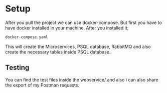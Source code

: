 # Setup

After you pull the project we can use docker-compose.
But first you have to have docker installed in your machine.
After you installed it;
```bash
docker-compose.yaml
```
This will create the Microservices, PSQL database, RabbitMQ and also create the necessary tables inside PSQL database.

## Testing

You can find the test files inside the webservice/ and also i can also share the export of my Postman requests.